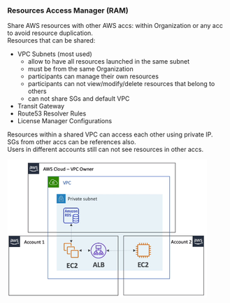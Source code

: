 ### Resources Access Manager (RAM)
Share AWS resources with other AWS accs: within Organization or any acc to avoid resource duplication.\
Resources that can be shared:
* VPC Subnets (most used)
  * allow to have all resources launched in the same subnet
  * must be from the same Organization
  * participants can manage their own resources
  * participants can not view/modify/delete resources that belong to others
  * can not share SGs and default VPC
* Transit Gateway
* Route53 Resolver Rules
* License Manager Configurations

Resources within a shared VPC can access each other using private IP.\
SGs from other accs can be references also.\
Users in different accounts still can not see resources in other accs.

![](files/RAM_VPC_example.png)
